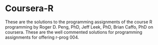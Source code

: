 Coursera-R
==========
These are the solutions to the programming assignments of the course R programming by Roger D. Peng, PhD, Jeff Leek, PhD, Brian Caffo, PhD
on coursera. These are the well commented solutions for programming assignments for  offering r-prog 004. 

